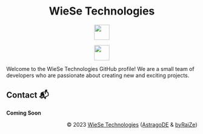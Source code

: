 <h1 align="center">WieSe Technologies</h1>

<!-- Badges -->

<p align="center">
    <img src="https://skillicons.dev/icons?i=nuxt,vue,astro,php,html,tailwind,scss,css,ts,js" height="40"/>
</p>

<p align="center">
    <img src="https://skillicons.dev/icons?i=python,flutter,dart,mysql" height="40"/>
</p>

Welcome to the WieSe Technologies GitHub profile! We are a small team of developers who are passionate about creating new and exciting projects.

## Contact 📬

**Coming Soon**


<div align="right" style="text-align: right;">
    <p>© 2023 <a href="https://github.com/WieSeTechnologies">WieSe Technologies</a> (<a href="https://github.com/AstragoDE">AstragoDE</a> & <a href="https://github.com/byRaiZe">byRaiZe</a>)</p>
</div>
